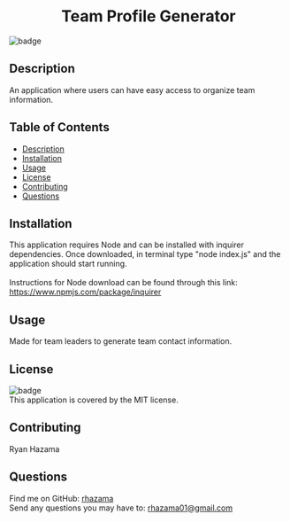 
<h1 align="center">Team Profile Generator </h1>

![badge](https://img.shields.io/badge/license-MIT-brightgreen)<br />
## Description
An application where users can have easy access to organize team information.

## Table of Contents
- [Description](#description)
- [Installation](#installation)
- [Usage](#usage)
- [License](#license)
- [Contributing](#contributing)
- [Questions](#questions)
## Installation
This application requires Node and can be installed with inquirer dependencies.
Once downloaded, in terminal type "node index.js" and the application should start running.
<br />
<br />
Instructions for Node download can be found through this link: https://www.npmjs.com/package/inquirer
<br />
## Usage
Made for team leaders to generate team contact information.
## License
![badge](https://img.shields.io/badge/license-MIT-brightgreen)
<br />
This application is covered by the MIT license.
## Contributing
Ryan Hazama
## Questions
Find me on GitHub: [rhazama](https://github.com/rhazama)<br />
Send any questions you may have to: rhazama01@gmail.com<br />
    

